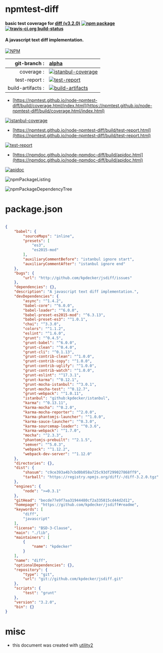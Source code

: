 # npmtest-diff

#### basic test coverage for  [diff (v3.2.0)](https://github.com/kpdecker/jsdiff#readme)  [![npm package](https://img.shields.io/npm/v/npmtest-diff.svg?style=flat-square)](https://www.npmjs.org/package/npmtest-diff) [![travis-ci.org build-status](https://api.travis-ci.org/npmtest/node-npmtest-diff.svg)](https://travis-ci.org/npmtest/node-npmtest-diff)

#### A javascript text diff implementation.

[![NPM](https://nodei.co/npm/diff.png?downloads=true&downloadRank=true&stars=true)](https://www.npmjs.com/package/diff)

| git-branch : | [alpha](https://github.com/npmtest/node-npmtest-diff/tree/alpha)|
|--:|:--|
| coverage : | [![istanbul-coverage](https://npmtest.github.io/node-npmtest-diff/build/coverage.badge.svg)](https://npmtest.github.io/node-npmtest-diff/build/coverage.html/index.html)|
| test-report : | [![test-report](https://npmtest.github.io/node-npmtest-diff/build/test-report.badge.svg)](https://npmtest.github.io/node-npmtest-diff/build/test-report.html)|
| build-artifacts : | [![build-artifacts](https://npmtest.github.io/node-npmtest-diff/glyphicons_144_folder_open.png)](https://github.com/npmtest/node-npmtest-diff/tree/gh-pages/build)|

- [https://npmtest.github.io/node-npmtest-diff/build/coverage.html/index.html](https://npmtest.github.io/node-npmtest-diff/build/coverage.html/index.html)

[![istanbul-coverage](https://npmtest.github.io/node-npmtest-diff/build/screenCapture.buildCi.browser.%252Ftmp%252Fbuild%252Fcoverage.lib.html.png)](https://npmtest.github.io/node-npmtest-diff/build/coverage.html/index.html)

- [https://npmtest.github.io/node-npmtest-diff/build/test-report.html](https://npmtest.github.io/node-npmtest-diff/build/test-report.html)

[![test-report](https://npmtest.github.io/node-npmtest-diff/build/screenCapture.buildCi.browser.%252Ftmp%252Fbuild%252Ftest-report.html.png)](https://npmtest.github.io/node-npmtest-diff/build/test-report.html)

- [https://npmdoc.github.io/node-npmdoc-diff/build/apidoc.html](https://npmdoc.github.io/node-npmdoc-diff/build/apidoc.html)

[![apidoc](https://npmdoc.github.io/node-npmdoc-diff/build/screenCapture.buildCi.browser.%252Ftmp%252Fbuild%252Fapidoc.html.png)](https://npmdoc.github.io/node-npmdoc-diff/build/apidoc.html)

![npmPackageListing](https://npmtest.github.io/node-npmtest-diff/build/screenCapture.npmPackageListing.svg)

![npmPackageDependencyTree](https://npmtest.github.io/node-npmtest-diff/build/screenCapture.npmPackageDependencyTree.svg)



# package.json

```json

{
    "babel": {
        "sourceMaps": "inline",
        "presets": [
            "es3",
            "es2015-mod"
        ],
        "auxiliaryCommentBefore": "istanbul ignore start",
        "auxiliaryCommentAfter": "istanbul ignore end"
    },
    "bugs": {
        "url": "http://github.com/kpdecker/jsdiff/issues"
    },
    "dependencies": {},
    "description": "A javascript text diff implementation.",
    "devDependencies": {
        "async": "^1.4.2",
        "babel-core": "^6.0.0",
        "babel-loader": "^6.0.0",
        "babel-preset-es2015-mod": "^6.3.13",
        "babel-preset-es3": "^1.0.1",
        "chai": "^3.3.0",
        "colors": "^1.1.2",
        "eslint": "^1.6.0",
        "grunt": "^0.4.5",
        "grunt-babel": "^6.0.0",
        "grunt-clean": "^0.4.0",
        "grunt-cli": "^0.1.13",
        "grunt-contrib-clean": "^1.0.0",
        "grunt-contrib-copy": "^1.0.0",
        "grunt-contrib-uglify": "^1.0.0",
        "grunt-contrib-watch": "^1.0.0",
        "grunt-eslint": "^17.3.1",
        "grunt-karma": "^0.12.1",
        "grunt-mocha-istanbul": "^3.0.1",
        "grunt-mocha-test": "^0.12.7",
        "grunt-webpack": "^1.0.11",
        "istanbul": "github:kpdecker/istanbul",
        "karma": "^0.13.11",
        "karma-mocha": "^0.2.0",
        "karma-mocha-reporter": "^2.0.0",
        "karma-phantomjs-launcher": "^1.0.0",
        "karma-sauce-launcher": "^0.3.0",
        "karma-sourcemap-loader": "^0.3.6",
        "karma-webpack": "^1.7.0",
        "mocha": "^2.3.3",
        "phantomjs-prebuilt": "^2.1.5",
        "semver": "^5.0.3",
        "webpack": "^1.12.2",
        "webpack-dev-server": "^1.12.0"
    },
    "directories": {},
    "dist": {
        "shasum": "c9ce393a4b7cbd0b058a725c93df299027868ff9",
        "tarball": "https://registry.npmjs.org/diff/-/diff-3.2.0.tgz"
    },
    "engines": {
        "node": ">=0.3.1"
    },
    "gitHead": "becde77e9f7aa31944480cf2a335815cd44d2d12",
    "homepage": "https://github.com/kpdecker/jsdiff#readme",
    "keywords": [
        "diff",
        "javascript"
    ],
    "license": "BSD-3-Clause",
    "main": "./lib",
    "maintainers": [
        {
            "name": "kpdecker"
        }
    ],
    "name": "diff",
    "optionalDependencies": {},
    "repository": {
        "type": "git",
        "url": "git://github.com/kpdecker/jsdiff.git"
    },
    "scripts": {
        "test": "grunt"
    },
    "version": "3.2.0",
    "bin": {}
}
```



# misc
- this document was created with [utility2](https://github.com/kaizhu256/node-utility2)
